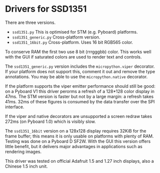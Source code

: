 # Drivers for SSD1351

There are three versions.
 * `ssd1351.py` This is optimised for STM (e.g. Pyboard) platforms.
 * `ssd1351_generic.py` Cross-platform version.
 * `ssd1351_16bit.py` Cross-platform. Uses 16 bit RGB565 color.

To conserve RAM the first two use 8 bit (rrrgggbb) color. This works well with
the GUI if saturated colors are used to render text and controls.

The `ssd1351_generic.py` version includes the `micropython.viper` decorator. If
your platform does not support this, comment it out and remove the type
annotations. You may be able to use the `micropython.native` decorator.

If the platform supports the viper emitter performance should still be good: on
a Pyboard V1 this driver perorms a refresh of a 128*128 color display in 47ms.
The STM version is faster but not by a large margin: a refresh takes 41ms. 32ms
of these figures is consumed by the data transfer over the SPI interface.

If the viper and native decorators are unsupported a screen redraw takes 272ms
(on Pyboard 1.0) which is visibly slow.

The `ssd1351_16bit` version on a 128x128 display requires 32KiB for the frame
buffer; this means it is only usable on platforms with plenty of RAM. Testing
was done on a Pyboard D SF2W. With the GUI this version offers little benefit,
but it delivers major advantages in applications such as rendering images.

This driver was tested on official Adafruit 1.5 and 1.27 inch displays, also a
Chinese 1.5 inch unit.
